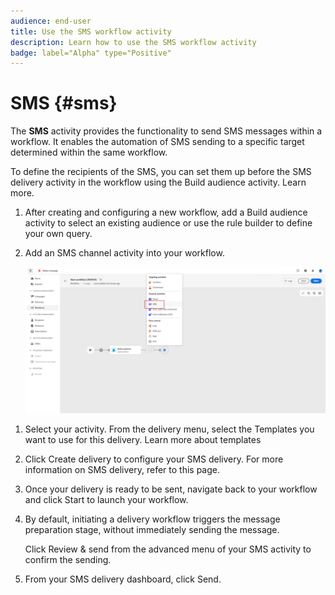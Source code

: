```yaml
---
audience: end-user
title: Use the SMS workflow activity
description: Learn how to use the SMS workflow activity
badge: label="Alpha" type="Positive"
---
```


# SMS {#sms}

The **SMS** activity provides the functionality to send SMS messages within a workflow. It enables the automation of SMS sending to a specific target determined within the same workflow.

To define the recipients of the SMS, you can set them up before the SMS delivery activity in the workflow using the Build audience activity. Learn more.

1. After creating and configuring a new workflow, add a Build audience activity to select an existing audience or use the rule builder to define your own query.

1. Add an SMS channel activity into your workflow.

    ![](../assets/activity-sms-1.png)
<!--
1. Select the Type of delivery:

    * Single delivery: Choose this option if you want the SMS to be sent only once. You have the flexibility to choose whether or not to include an outbound transition from this activity.

    * Recurring delivery: Choose this option if you want the SMS to be sent multiple times based on a defined frequency. The frequency can be configured using a Scheduler activity, allowing you to schedule the SMS to be sent at regular intervals.
-->

1. Select your activity. From the delivery menu, select the Templates you want to use for this delivery. Learn more about templates

1. Click Create delivery to configure your SMS delivery. For more information on SMS delivery, refer to this page.

1. Once your delivery is ready to be sent, navigate back to your workflow and click Start to launch your workflow.

1. By default, initiating a delivery workflow triggers the message preparation stage, without immediately sending the message.
    
    Click Review & send from the advanced menu of your SMS activity to confirm the sending.

1. From your SMS delivery dashboard, click Send.

